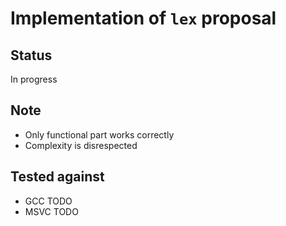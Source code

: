 # Implementation of `lex` proposal

## Status
  In progress

## Note
 - Only functional part works correctly
 - Complexity is disrespected

## Tested against
 - GCC TODO
 - MSVC TODO